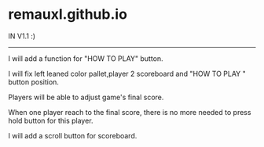 # remauxl.github.io

IN V1.1 :)  
****************************************************************************

I will add a function for "HOW TO PLAY" button. 

I will fix left leaned color pallet,player 2 scoreboard and "HOW TO PLAY " button position.

Players will be able to adjust game's final score.

When one player reach to the final score, there is no more needed to press hold button for this player.

I will add a scroll button for scoreboard.

